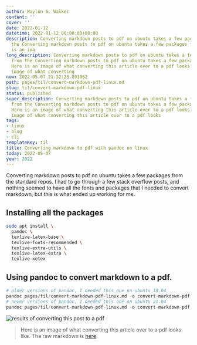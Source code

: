 ```yaml
---
author: Waylon S. Walker
content: ''
cover: ''
date: 2022-01-12
datetime: 2022-01-12 00:00:00+00:00
description: Converting markdown posts to pdf on ubuntu takes a few packages from
  the Converting markdown posts to pdf on ubuntu takes a few packages from the Here
  is an ima
long_description: Converting markdown posts to pdf on ubuntu takes a few packages
  from the Converting markdown posts to pdf on ubuntu takes a few packages from the
  Here is an image of what converting this article over to a pdf looks Here is an
  image of what converting
now: 2022-05-07 21:32:25.891862
path: pages/til/convert-markdown-pdf-linux.md
slug: til/convert-markdown-pdf-linux
status: published
super_description: Converting markdown posts to pdf on ubuntu takes a few packages
  from the Converting markdown posts to pdf on ubuntu takes a few packages from the
  Here is an image of what converting this article over to a pdf looks Here is an
  image of what converting this article over to a pdf looks
tags:
- linux
- blog
- cli
templateKey: til
title: Converting markdown to pdf with pandoc on linux
today: 2022-05-07
year: 2022
---
```


Converting markdown posts to pdf on ubuntu takes a few packages from the
standard repos.  I had to go through a few stack overflow posts, and
nothing seemed to have all the fonts and packages that I needed to
convert markdown, but this is what ended up working for me.

## Installing all the packages

``` bash
sudo apt install \
  pandoc \
  texlive-latex-base \
  texlive-fonts-recommended \
  texlive-extra-utils \
  texlive-latex-extra \
  texlive-xetex
```

## Using pandoc to convert markdown to a pdf.

``` python
# older versions of pandoc, I needed this one on ubuntu 18.04
pandoc pages/til/convert-markdown-pdf-linux.md -o convert-markdown-pdf.pdf --latex-engine=xelatex
# newer versions of pandoc, I needed this one on ubuntu 21.04
pandoc pages/til/convert-markdown-pdf-linux.md -o convert-markdown-pdf.pdf --pdf-engine=xelatex
```



![results of converting this post to a pdf](https://images.waylonwalker.com/convert-markdown-pdf-linux-result.png)

> Here is an image of what converting this article over to a pdf looks
> like.  The raw markdown is
> [here](https://waylonwalker.com/convert-markdown-pdf-linux.md).